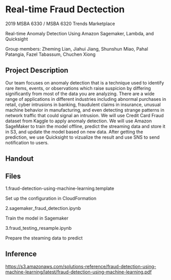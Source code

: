 # Real-time Fraud Dectection


2019 MSBA 6330 / MSBA 6320 Trends Marketplace

Real-time Anomaly Detection Using Amazon Sagemaker, Lambda, and Quicksight

Group members: Zheming Lian, Jiahui Jiang, Shunshun Miao, Pahal Patangia, Fazel Tabassum, Chuchen Xiong


## Project Description

Our team focuses on anomaly detection that is a technique used to identify rare items, events, or observations which raise suspicion by differing significantly from most of the data you are analyzing. There are a wide range of applications in different industries including abnormal purchases in retail, cyber intrusions in banking, fraudulent claims in insurance, unusual machine behavior in manufacturing, and even detecting strange patterns in network traffic that could signal an intrusion. We will use Credit Card Fraud dataset from Kaggle to apply anomaly detection. We will use Amazon SageMaker to train the model offline, predict the streaming data and store it in S3, and update the model based on new data. After getting the prediction, we use Quicksight to vizualize the result and use SNS to send notification to users.

## Handout

## Files

1.fraud-detection-using-machine-learning.template

Set up the configuration in CloudFormation

2.sagemaker_fraud_detection.ipynb

Train the model in Sagemaker

3.fraud_testing_resample.ipynb

Prepare the steaming data to predict

## Inference

https://s3.amazonaws.com/solutions-reference/fraud-detection-using-machine-learning/latest/fraud-detection-using-machine-learning.pdf
